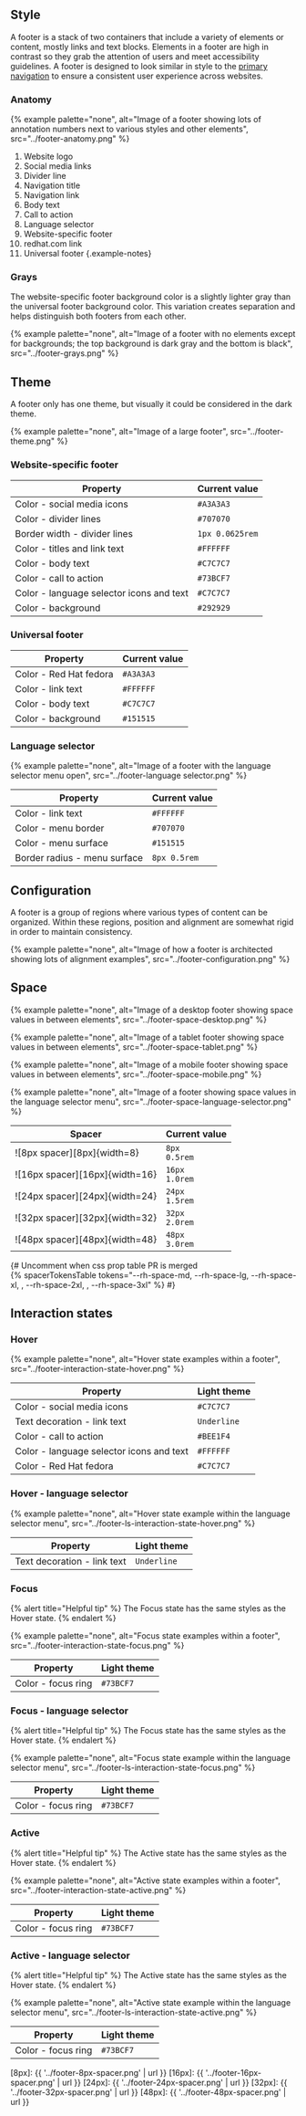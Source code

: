 ## Style 
A footer is a stack of two containers that include a variety of elements or content, mostly links and text blocks. Elements in a footer are high in contrast so they grab the attention of users and meet accessibility guidelines. A footer is designed to look similar in style to the [primary navigation](/elements/navigation) to ensure a consistent user experience across websites.
### Anatomy 
{% example palette="none",
          alt="Image of a footer showing lots of annotation numbers next to various styles and other elements",
          src="../footer-anatomy.png" %}
1) Website logo
2) Social media links
3) Divider line
4) Navigation title
5) Navigation link
6) Body text
7) Call to action
8) Language selector
9) Website-specific footer
10) redhat.com link
11) Universal footer
{.example-notes}
### Grays 
The website-specific footer background color is a slightly lighter gray than the universal footer background color. This variation creates separation and helps distinguish both footers from each other.

{% example palette="none",
          alt="Image of a footer with no elements except for backgrounds; the top background is dark gray and the bottom is black",
          src="../footer-grays.png" %}
## Theme 
A footer only has one theme, but visually it could be considered in the dark theme.

{% example palette="none",
          alt="Image of a large footer",
          src="../footer-theme.png" %}

### Website-specific footer 
| Property                                 | Current value   |
| ---------------------------------------- | --------------- |
| Color - social media icons               | `#A3A3A3`       |
| Color - divider lines                    | `#707070`       |
| Border width - divider lines             | `1px 0.0625rem` |
| Color - titles and link text             | `#FFFFFF`       |
| Color - body text                        | `#C7C7C7`       |
| Color - call to action                   | `#73BCF7`       |
| Color - language selector icons and text | `#C7C7C7`       |
| Color - background                       | `#292929`       |


### Universal footer 
| Property               | Current value |
| ---------------------- | ------------- |
| Color - Red Hat fedora | `#A3A3A3`     |
| Color - link text      | `#FFFFFF`     |
| Color - body text      | `#C7C7C7`     |
| Color - background     | `#151515`     |


### Language selector 
{% example palette="none",
          alt="Image of a footer with the language selector menu open",
          src="../footer-language selector.png" %}

| Property                     | Current value |
| ---------------------------- | ------------- |
| Color - link text            | `#FFFFFF`     |
| Color - menu border          | `#707070`     |
| Color - menu surface         | `#151515`     |
| Border radius - menu surface | `8px 0.5rem`  |


## Configuration 
A footer is a group of regions where various types of content can be organized. Within these regions, position and alignment are somewhat rigid in order to maintain consistency.

{% example palette="none",
          alt="Image of how a footer is architected showing lots of alignment examples",
          src="../footer-configuration.png" %}
## Space 
{% example palette="none",
          alt="Image of a desktop footer showing space values in between elements",
          src="../footer-space-desktop.png" %}

{% example palette="none",
          alt="Image of a tablet footer showing space values in between elements",
          src="../footer-space-tablet.png" %}

{% example palette="none",
          alt="Image of a mobile footer showing space values in between elements",
          src="../footer-space-mobile.png" %}

{% example palette="none",
          alt="Image of a footer showing space values in the language selector menu",
          src="../footer-space-language-selector.png" %}

| Spacer                          | Current value      |
| ------------------------------- | ------------------ |
| ![8px spacer][8px]{width=8}     | `8px`<br>`0.5rem`  |
| ![16px spacer][16px]{width=16}  | `16px`<br>`1.0rem` |
| ![24px spacer][24px]{width=24}  | `24px`<br>`1.5rem` |
| ![32px spacer][32px]{width=32}  | `32px`<br>`2.0rem` |
| ![48px spacer][48px]{width=48}  | `48px`<br>`3.0rem` |

{# 
    Uncomment when css prop table PR is merged   
    {% spacerTokensTable 
      tokens="--rh-space-md, --rh-space-lg, --rh-space-xl, , --rh-space-2xl, , --rh-space-3xl" 
    %}
  #}

## Interaction states 
### Hover 
{% example palette="none",
          alt="Hover state examples within a footer",
          src="../footer-interaction-state-hover.png" %}

| Property                                 | Light theme |
| ---------------------------------------- | ----------- |
| Color - social media icons               | `#C7C7C7`   |
| Text decoration - link text              | `Underline` |
| Color - call to action                   | `#BEE1F4`   |
| Color - language selector icons and text | `#FFFFFF`   |
| Color - Red Hat fedora                   | `#C7C7C7`   |

### Hover - language selector 
{% example palette="none",
          alt="Hover state example within the language selector menu",
          src="../footer-ls-interaction-state-hover.png" %}

| Property                    | Light theme |
| --------------------------- | ----------- |
| Text decoration - link text | `Underline` |

### Focus 
{% alert title="Helpful tip" %}
The Focus state has the same styles as the Hover state.
{% endalert %}


{% example palette="none",
          alt="Focus state examples within a footer",
          src="../footer-interaction-state-focus.png" %}

| Property           | Light theme |
| ------------------ | ----------- |
| Color - focus ring | `#73BCF7`   |


### Focus - language selector 
{% alert title="Helpful tip" %}
The Focus state has the same styles as the Hover state.
{% endalert %}


{% example palette="none",
          alt="Focus state example within the language selector menu",
          src="../footer-ls-interaction-state-focus.png" %}

| Property           | Light theme |
| ------------------ | ----------- |
| Color - focus ring | `#73BCF7`   |


### Active 
{% alert title="Helpful tip" %}
The Active state has the same styles as the Hover state.
{% endalert %}


{% example palette="none",
          alt="Active state examples within a footer",
          src="../footer-interaction-state-active.png" %}

| Property           | Light theme |
| ------------------ | ----------- |
| Color - focus ring | `#73BCF7`   |


### Active - language selector 
{% alert title="Helpful tip" %}
The Active state has the same styles as the Hover state.
{% endalert %}


{% example palette="none",
          alt="Active state example within the language selector menu",
          src="../footer-ls-interaction-state-active.png" %}

| Property           | Light theme |
| ------------------ | ----------- |
| Color - focus ring | `#73BCF7`   |

[8px]: {{ '../footer-8px-spacer.png' | url }}
[16px]: {{ '../footer-16px-spacer.png' | url }}
[24px]: {{ '../footer-24px-spacer.png' | url }}
[32px]: {{ '../footer-32px-spacer.png' | url }}
[48px]: {{ '../footer-48px-spacer.png' | url }}